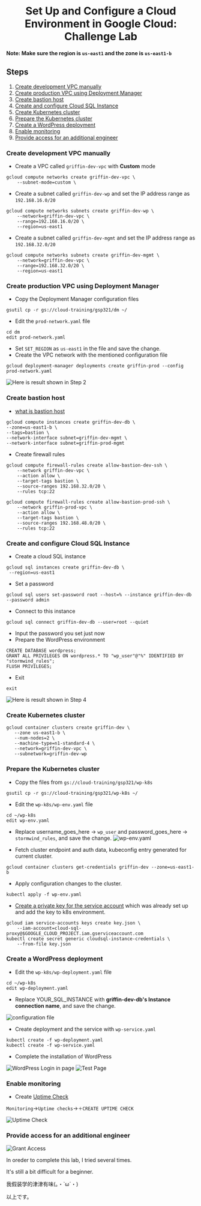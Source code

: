 <h1 align='center'> Set Up and Configure a Cloud Environment in Google Cloud: Challenge Lab </h1>

<strong>Note: Make sure the region is `us-east1` and the zone is `us-east1-b`</strong>

<h2> Steps </h2>

1. [Create development VPC manually](#1)
1. [Create production VPC using Deployment Manager](#2)
1. [Create bastion host](#3)
1. [Create and configure Cloud SQL Instance](#4)
1. [Create Kubernetes cluster](#5)
1. [Prepare the Kubernetes cluster](#6)
1. [Create a WordPress deployment](#7)
1. [Enable monitoring](#8)
1. [Provide access for an additional engineer](#9)<br>
 

<h3 id=1>Create development VPC manually</h3>

* Create a VPC called `griffin-dev-vpc` with **Custom** mode
```
gcloud compute networks create griffin-dev-vpc \
    --subnet-mode=custom \
```
* Create a subnet  called `griffin-dev-wp` and set the IP address range as `192.168.16.0/20`
```
gcloud compute networks subnets create griffin-dev-wp \
    --network=griffin-dev-vpc \
    --range=192.168.16.0/20 \
    --region=us-east1
```
* Create a subnet  called `griffin-dev-mgmt` and set the IP address range as `192.168.32.0/20`
```
gcloud compute networks subnets create griffin-dev-mgmt \
    --network=griffin-dev-vpc \
    --range=192.168.32.0/20 \
    --region=us-east1
```

<h3 id=2>Create production VPC using Deployment Manager</h3>

* Copy the Deployment Manager configuration files
```
gsutil cp -r gs://cloud-training/gsp321/dm ~/
```

* Edit the `prod-network.yaml` file
```
cd dm
edit prod-network.yaml
```
* Set `SET_REGION` as `us-east1` in the file and save the change.
* Create the VPC network with the mentioned configuration file
```
gcloud deployment-manager deployments create griffin-prod --config prod-network.yaml
```
![Here is result shown in Step 2](./image/1_step2.jpg)

<h3 id=3>Create bastion host</h3>

* [what is bastion host](https://cloud.google.com/solutions/connecting-securely#bastion)
```
gcloud compute instances create griffin-dev-db \
--zone=us-east1-b \
--tags=bastion \
--network-interface subnet=griffin-dev-mgmt \
--network-interface subnet=griffin-prod-mgmt
```
* Create firewall rules
```
gcloud compute firewall-rules create allow-bastion-dev-ssh \
    --network griffin-dev-vpc \
    --action allow \
    --target-tags bastion \
    --source-ranges 192.168.32.0/20 \
    --rules tcp:22
```
```
gcloud compute firewall-rules create allow-bastion-prod-ssh \
    --network griffin-prod-vpc \
    --action allow \
    --target-tags bastion \
    --source-ranges 192.168.48.0/20 \
    --rules tcp:22
```
<h3 id=4>Create and configure Cloud SQL Instance</h3>

* Create a cloud SQL instance
```
gcloud sql instances create griffin-dev-db \
 --region=us-east1 
```
* Set a password
```
gcloud sql users set-password root --host=% --instance griffin-dev-db --password admin
```
* Connect to this instance
```
gcloud sql connect griffin-dev-db --user=root --quiet
```
* Input the password you set just now
* Prepare the WordPress environment
```
CREATE DATABASE wordpress;
GRANT ALL PRIVILEGES ON wordpress.* TO "wp_user"@"%" IDENTIFIED BY "stormwind_rules";
FLUSH PRIVILEGES;
```
* Exit
```
exit
```

![Here is result shown in Step 4](./image/1_step6.PNG)

<h3 id=5>Create Kubernetes cluster</h3>

```
gcloud container clusters create griffin-dev \
   --zone us-east1-b \
   --num-nodes=2 \
   --machine-type=n1-standard-4 \
   --network=griffin-dev-vpc \
   --subnetwork=griffin-dev-wp
```
<h3 id=6>Prepare the Kubernetes cluster</h3>

* Copy the files from `gs://cloud-training/gsp321/wp-k8s`
```
gsutil cp -r gs://cloud-training/gsp321/wp-k8s ~/
```

* Edit the `wp-k8s/wp-env.yaml` file
```
cd ~/wp-k8s
edit wp-env.yaml
```

* Replace username_goes_here -> `wp_user` and password_goes_here ->  `stormwind_rules`, and save the change.
![wp-env.yaml](./image/1_step6_1.jpg)

* Fetch cluster endpoint and auth data, kubeconfig entry generated for current cluster.
```
gcloud container clusters get-credentials griffin-dev --zone=us-east1-b
```

* Apply configuration changes to the cluster.
```
kubectl apply -f wp-env.yaml
```

* [Create a private key for the service account](https://cloud.google.com/sdk/gcloud/reference/iam/service-accounts/keys/create) which was already set up and add the  key to k8s environment.
```
gcloud iam service-accounts keys create key.json \
    --iam-account=cloud-sql-proxy@$GOOGLE_CLOUD_PROJECT.iam.gserviceaccount.com
kubectl create secret generic cloudsql-instance-credentials \
    --from-file key.json
```

<h3 id=7>Create a WordPress deployment</h3>

* Edit the `wp-k8s/wp-deployment.yaml` file
```
cd ~/wp-k8s
edit wp-deployment.yaml
```

* Replace YOUR_SQL_INSTANCE with **griffin-dev-db's Instance connection name**, and save the change.
 
![configuration file](./image/1_step7_1.JPG)
* Create deployment and the service with `wp-service.yaml`
```
kubectl create -f wp-deployment.yaml
kubectl create -f wp-service.yaml
```
* Complete the installation of WordPress

![WordPress Login in page](./image/1_step7_2.JPG)
![Test Page](./image/1_step7_3.JPG)

<h3 id=8>Enable monitoring</h3>

* Create [Uptime Check](https://cloud.google.com/monitoring/uptime-checks)

`Monitoring`->`Uptime checks`->`＋CREATE UPTIME CHECK`

![Uptime Check](./image/1_step8_1.JPG)

<h3 id=9>Provide access for an additional engineer</h3>

![Grant Access](./image/1_step9.jpg)

In oreder to complete this lab, I tried several times.

It's still a bit difficult for a beginner.

我假装学的津津有味(｡・`ω´・)

以上です。
